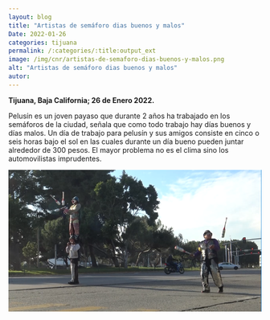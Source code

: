 ```yaml
---
layout: blog
title: "Artistas de semáforo dias buenos y malos"
Date: 2022-01-26
categories: tijuana
permalink: /:categories/:title:output_ext
image: /img/cnr/artistas-de-semaforo-dias-buenos-y-malos.png
alt: "Artistas de semáforo dias buenos y malos"
autor:
---
```


**Tijuana, Baja California; 26 de Enero 2022.** 

Pelusín es un joven payaso que durante 2 años ha trabajado en los semáforos de la ciudad, señala que como todo trabajo hay días buenos y días malos. 
Un día de trabajo para pelusín y sus amigos consiste en cinco o seis horas bajo el sol en las cuales durante un día bueno pueden juntar alrededor de 300 pesos.
El mayor problema no es el clima sino los automovilistas imprudentes.

<div id="carouselExampleSlidesOnly" class="carousel slide" data-ride="carousel">
  <div class="carousel-inner">
    <div class="carousel-item active">
       <img class="d-block w-100" src="/img/cnr/artistas-de-semaforo-dias-buenos-y-malos.png" loading="lazy"  alt="Artistas de semáforo dias buenos y malos">
    </div>
  </div>
</div>